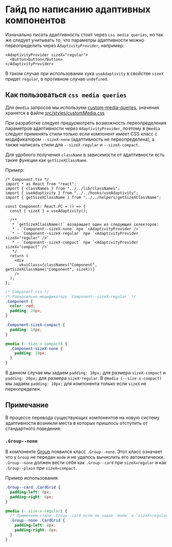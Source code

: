 # Гайд по написанию адаптивных компонентов

Изначально писать адаптивность стоит через `css media queries`, но так же следует учитывать то, что параметры адаптивности можно переопределить через `AdaptivityProvider`, например:

```tsx
<AdaptivityProvider sizeX="regular">
  <Button>button</Button>
</AdaptivityProvider>
```

В таком случае при использовании хука `useAdaptivity` в свойстве `sizeX` придет `regular`, в противном случае `undefined`.

## Как пользоваться `css media queries`

Для `@media` запросов мы используем [custom-media-queries](https://preset-env.cssdb.org/features/#custom-media-queries), значения хранятся в файле [src/styles/customMedia.css](src/styles/customMedia.css)

При разработке следует предусмотреть возможность переопределения параметров адаптивности через `AdaptivityProvider`, поэтому в `@media` следует применять стили только если компонент имеет CSS класс с модификатором `--sizeX-none` (адаптивность не переопределена), а также написать стили для `--sizeX-regular` и `--sizeX-compact`.

Для удобного получения `className` в зависимости от адаптивности есть такие функции как `getSizeXClassName`.

Пример:

```tsx
/* Component.tsx */
import * as React from "react";
import { classNames } from "../../lib/classNames";
import { useAdaptivity } from "../../hooks/useAdaptivity";
import { getSizeXClassName } from "../../helpers/getSizeXClassName";

const Component: React.FC = () => {
  const { sizeX } = useAdaptivity();

  /**
   * `getSizeXClassName()` возвращает один из следующих селекторов:
   * - `Component--sizeX-none` при `<AdaptivityProvider />`
  `* - `Component--sizeX-regular` при `<AdaptivityProvider sizeX="regular" />`
   * - `Component--sizeX-compact` при `<AdaptivityProvider sizeX="compact" />`
   */
  return (
    <div
      vkuiClass={classNames("Component", getSizeXClassName("Component", sizeX))}
    />
  );
};
```

```css
/* Component.css */
/* Равносильно модификатору `Component--sizeX-regular` */
.Component {
  color: red;
  padding: 20px;
}

.Component-sizeX-compact {
  padding: 10px;
}

@media (--size-x-compact) {
  .Component-sizeX-none {
    padding: 10px;
  }
}
```

В данном случае мы задаем `padding: 10px;` для размера `sizeX-compact` и `padding: 20px;` для размера `sizeX-regular`. В `@media (--size-x-compact)` мы задаем `padding: 10px;` для компонента только если `sizeX` не переопределен.

## Примечание

В процессе перевода существующих компонентов на новую систему адаптивности возникли места в которых пришлось отступить от стандартного поведения:

### `.Group--none`

В компоненте [Group](src/components/Group/Group.tsx) появился класс `.Group--none`. Этот класс означает что у `Group` не передан `mode` и не удалось вычислить его автоматически. `.Group--none` должен вести себя как `.Group--card` при `sizeX=regular` и как `.Group--plain` при `sizeX=compact`.

Пример использования:

```css
.Group--card .CardGrid {
  padding-left: 8px;
  padding-right: 8px;
}

@media (--size-x-regular) {
  /* Применяем стили .Group--card если не задан `mode` и `sizeX=regular` */
  .Group--none .CardGrid {
    padding-left: 8px;
    padding-right: 8px;
  }
}
```
